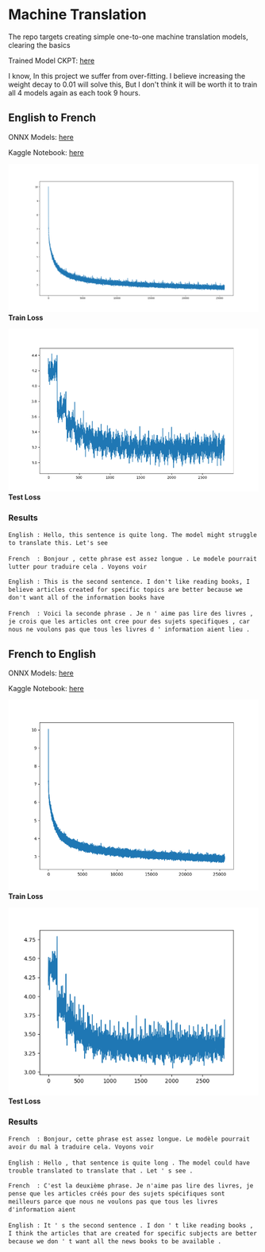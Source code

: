 # Machine Translation
The repo targets creating simple one-to-one machine translation models, clearing the basics

Trained Model CKPT: [here](https://www.kaggle.com/datasets/krishbaisoya/machine-translation-trained-models)

I know, In this project we suffer from over-fitting. I believe increasing the weight decay to 0.01 will solve this, But I don't think it will be worth it to train all 4 models again as each took 9 hours.

## English to French

ONNX Models: [here](https://gitlab.com/KrishPro/trained-models/-/tree/main/ONNX/english-to-french)

Kaggle Notebook: [here](https://www.kaggle.com/code/krishbaisoya/machine-translation-en-fr)


![](Assets/en-fr/train-loss.png)\
**Train Loss**


![](Assets/en-fr/test-loss.png)\
**Test Loss**

### Results
```
English : Hello, this sentence is quite long. The model might struggle to translate this. Let's see

French  : Bonjour , cette phrase est assez longue . Le modele pourrait lutter pour traduire cela . Voyons voir
```

```
English : This is the second sentence. I don't like reading books, I believe articles created for specific topics are better because we don't want all of the information books have

French  : Voici la seconde phrase . Je n ' aime pas lire des livres , je crois que les articles ont cree pour des sujets specifiques , car nous ne voulons pas que tous les livres d ' information aient lieu .
```

## French to English

ONNX Models: [here](https://gitlab.com/KrishPro/trained-models/-/tree/main/ONNX/french-to-english)


Kaggle Notebook: [here](https://www.kaggle.com/code/krishbaisoya/machine-translation-fr-en)


![](Assets/fr-en/train-loss.png)\
**Train Loss**


![](Assets/fr-en/test-loss.png)\
**Test Loss**

### Results
```
French  : Bonjour, cette phrase est assez longue. Le modèle pourrait avoir du mal à traduire cela. Voyons voir

English : Hello , that sentence is quite long . The model could have trouble translated to translate that . Let ' s see .
```

```
French  : C'est la deuxième phrase. Je n'aime pas lire des livres, je pense que les articles créés pour des sujets spécifiques sont meilleurs parce que nous ne voulons pas que tous les livres d'information aient

English : It ' s the second sentence . I don ' t like reading books , I think the articles that are created for specific subjects are better because we don ' t want all the news books to be available .
```